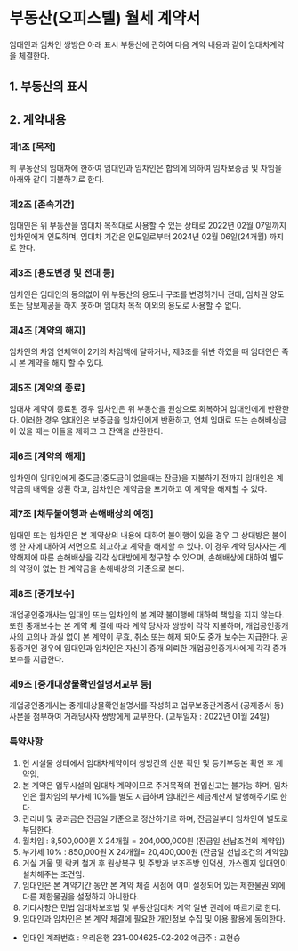 # 부동산(오피스텔) 월세 계약서
임대인과 임차인 쌍방은 아래 표시 부동산에 관하여 다음 계약 내용과 같이 임대차계약을 체결한다.
## 1. 부동산의 표시

## 2. 계약내용
### 제1조 [목적]
위 부동산의 임대차에 한하여 임대인과 임차인은 합의에 의하여 임차보증금 및 차임을 아래와 같이 지불하기로 한다.

### 제2조 [존속기간]
임대인은 위 부동산을 임대차 목적대로 사용할 수 있는 상태로 2022년 02월 07일까지 임차인에게 인도하며, 임대차 기간은 인도일로부터 2024년 02월 06일(24개월) 까지로 한다.

### 제3조 [용도변경 및 전대 등]
임차인은 임대인의 동의없이 위 부동산의 용도나 구조를 변경하거나 전대, 임차권 양도 또는 담보제공을 하지 못하며 임대차 목적 이외의 용도로 사용할 수 없다.

### 제4조 [계약의 해지]
임차인의 차임 연체액이 2기의 차임액에 달하거나, 제3조를 위반 하였을 때 임대인은 즉시 본 계약을 해지 할 수 있다.

### 제5조 [계약의 종료]
임대차 계약이 종료된 경우 임차인은 위 부동산을 원상으로 회복하여 임대인에게 반환한다. 이러한 경우 임대인은 보증금을 임차인에게 반환하고, 연체 임대료 또는 손해배상금이 있을 때는 이들을 제하고 그 잔액을 반환한다.

### 제6조 [계약의 해제]
임차인이 임대인에게 중도금(중도금이 없을때는 잔금)을 지불하기 전까지 임대인은 계약금의 배액을 상환 하고, 임차인은 계약금을 포기하고 이 계약을 해제할 수 있다.

### 제7조 [채무불이행과 손해배상의 예정]
임대인 또는 임차인은 본 계약상의 내용에 대하여 불이행이 있을 경우 그 상대방은 불이행 한 자에 대하여 서면으로 최고하고 계약을 해제할 수 있다. 이 경우 계약 당사자는 계약해제에 따른 손해배상을 각각 상대방에게 청구할 수 있으며, 손해배상에 대하여 별도의 약정이 없는 한 계약금을 손해배상의 기준으로 본다.

### 제8조 [중개보수]
개업공인중개사는 임대인 또는 임차인의 본 계약 불이행에 대하여 책임을 지지 않는다. 또한 중개보수는 본 계약 체 결에 따라 계약 당사자 쌍방이 각각 지불하며, 개업공인중개사의 고의나 과실 없이 본 계약이 무효, 취소 또는 해제 되어도 중개 보수는 지급한다. 공동중개인 경우에 임대인과 임차인은 자신이 중개 의뢰한 개업공인중개사에게 각각 중개보수를 지급한다.

### 제9조 [중개대상물확인설명서교부 등]
개업공인중개사는 중개대상물확인설명서를 작성하고 업무보증관계증서 (공제증서 등) 사본을
첨부하여 거래당사자 쌍방에게 교부한다. (교부일자 : 2022년 01월 24일)

### 특약사항
1. 현 시설물 상태에서 임대차계약이며 쌍방간의 신분 확인 및 등기부등본 확인 후 계약임.
2. 본 계약은 업무시설의 임대차 계약이므로 주거목적의 전입신고는 불가능 하며, 임차인은 월차임의 부가세 10%를 별도 지급하며 임대인은 세금계산서 발행해주기로 한다.
3. 관리비 및 공과금은 잔금일 기준으로 정산하기로 하며, 잔금일부터 임차인이 별도로 부담한다.
4. 월차임 : 8,500,000원 X 24개월 = 204,000,000원 (잔금일 선납조건의 계약임)
5. 부가세 10% : 850,000원 X 24개월= 20,400,000원 (잔금일 선납조건의 계약임)
6. 거실 거울 및 락커 철거 후 원상복구 및 주방과 보조주방 인덕션, 가스렌지 임대인이 설치해주는 조건임.
7. 임대인은 본 계약기간 동안 본 계약 체결 시점에 이미 설정되어 있는 제한물권 외에 다른 제한물권을 설정하지 아니한다.
8. 기타사항은 민법 임대차보호법 및 부동산임대차 계약 일반 관례에 따르기로 한다.
9. 임대인과 임차인은 본 계약 체결에 필요한 개인정보 수집 및 이용 활용에 동의한다.
* 임대인 계좌번호 : 우리은행 231-004625-02-202 예금주 : 고현승
